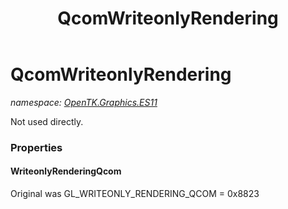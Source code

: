 ﻿---
title: QcomWriteonlyRendering
---

# QcomWriteonlyRendering
_namespace: [OpenTK.Graphics.ES11](N-OpenTK.Graphics.ES11.html)_

Not used directly.



### Properties

#### WriteonlyRenderingQcom
Original was GL_WRITEONLY_RENDERING_QCOM = 0x8823

